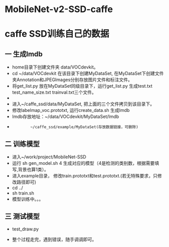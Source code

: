 # MobileNet-v2-SSD-caffe 
# caffe SSD训练自己的数据

## 一 生成lmdb
* home目录下创建文件夹 data/VOCdevkit。
* cd ~/data/VOCdevkit 在该目录下创建MyDataSet, 在MyDataSet下创建文件夹Annotation和JPEGImages分别存放图片文件和标注文件。
* 将get_list.py 放在MyDataSet同级目录下，运行get_list.py 生成test.txt test_name_size.txt trainval.txt三个文件。
*
* 进入~/caffe_ssd/data/MyDataSet, 把上面的三个文件拷贝到该目录下。
* 修改labelmap_voc.prototxt, 运行create_data.sh 生成lmdb
* lmdb存放地址：~/data/VOCdevkit/MyDataSet/lmdb
*             ~/caffe_ssd/example/MyDataSet(存放数据链接，可删除)

## 二 训练模型
* 进入~/work/project/MobileNet-SSD
* 运行 sh gen_model.sh 4 生成对应的模型（4是检测的类别数，根据需要填写,背景也算1类）。
* 进入example目录， 修改train.prototxt和test.prototxt.(若无特殊要求，只修改路径即可)
* cd ../
* sh train.sh
* 模型训练中。。。

## 三 测试模型
* test_draw.py

* 整个过程走完，遇到错误，随手调调即可。
